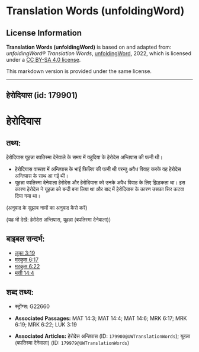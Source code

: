 # Translation Words (unfoldingWord)

## License Information

**Translation Words (unfoldingWord)** is based on and adapted from: _unfoldingWord® Translation Words_, [unfoldingWord](https://unfoldingword.org/utw), 2022, which is licensed under a [CC BY-SA 4.0 license](https://creativecommons.org/licenses/by-sa/4.0/legalcode.en).

This markdown version is provided under the same license.



--------------------------------

## हेरोदियास (id: 179901)

हेरोदियास
=========

तथ्य:
-----

हेरोदियास यूहन्ना बपतिस्मा देनेवाले के समय में यहूदिया के हेरोदेस अन्तिपास की पत्नी थी।

* हेरोदियास वास्तव में अन्तिपास के भाई फिलिप की पत्नी थी परन्तु अवैध विवाह करके वह हेरोदेस अन्तिपास के साथ आ गई थी।
* यूहन्ना बपतिस्मा देनेवाला हेरोदेस और हेरोदियास को उनके अवैध विवाह के लिए झिड़़कता था। इस कारण हेरोदेस ने यूहन्ना को बन्दी बना लिया था और बाद में हेरोदियास के कारण उसका सिर कटवा दिया गया था।

(अनुवाद के सुझाव नामों का अनुवाद कैसे करें)

(यह भी देखें: हेरोदेस अन्तिपास, यूहन्ना (बपतिस्मा देनेवाला))

बाइबल सन्दर्भ:
--------------

* [लूका 3:19](https://ref.ly/Luke3:19)
* [मरकुस 6:17](https://ref.ly/Mark6:17)
* [मरकुस 6:22](https://ref.ly/Mark6:22)
* [मत्ती 14:4](https://ref.ly/Matt14:4)

शब्द तथ्य:
----------

* स्ट्रोंग्स: G22660

* **Associated Passages:** MAT 14:3; MAT 14:4; MAT 14:6; MRK 6:17; MRK 6:19; MRK 6:22; LUK 3:19
* **Associated Articles:** हेरोदेस अन्तिपास (ID: `179900@UWTranslationWords`); यूहन्ना (बपतिस्मा देनेवाला) (ID: `179979@UWTranslationWords`)

